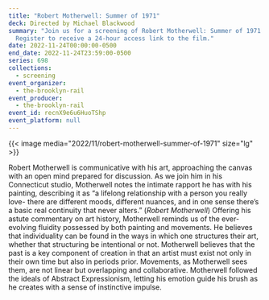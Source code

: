 ```yaml
---
title: "Robert Motherwell: Summer of 1971"
deck: Directed by Michael Blackwood
summary: "Join us for a screening of Robert Motherwell: Summer of 1971 (1972).
  Register to receive a 24-hour access link to the film."
date: 2022-11-24T00:00:00-0500
end_date: 2022-11-24T23:59:00-0500
series: 698
collections:
  - screening
event_organizer:
  - the-brooklyn-rail
event_producer:
  - the-brooklyn-rail
event_id: recnX9e6u6HuoTShp
event_platform: null
---
```

{{< image media="2022/11/robert-motherwell-summer-of-1971" size="lg" >}}

Robert Motherwell is communicative with his art, approaching the canvas with an open mind prepared for discussion. As we join him in his Connecticut studio, Motherwell notes the intimate rapport he has with his painting, describing it as “a lifelong relationship with a person you really love- there are different moods, different nuances, and in one sense there’s a basic real continuity that never alters.” (*Robert Motherwell*) Offering his astute commentary on art history, Motherwell reminds us of the ever-evolving fluidity possessed by both painting and movements. He believes that individuality can be found in the ways in which one structures their art, whether that structuring be intentional or not. Motherwell believes that the past is a key component of creation in that an artist must exist not only in their own time but also in periods prior. Movements, as Motherwell sees them, are not linear but overlapping and collaborative. Motherwell followed the ideals of Abstract Expressionism, letting his emotion guide his brush as he creates with a sense of instinctive impulse.